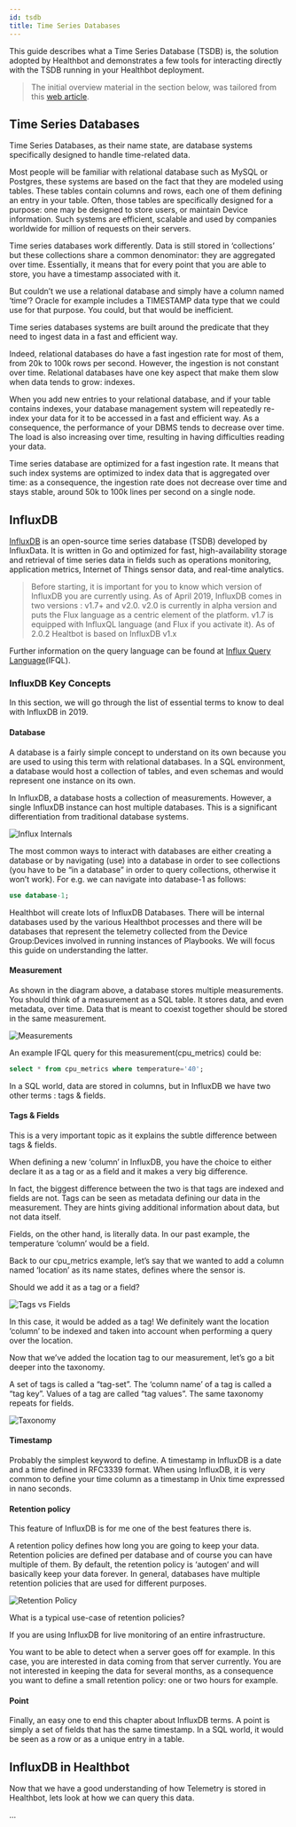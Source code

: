 ```yaml
---
id: tsdb
title: Time Series Databases
---
```


This guide describes what a Time Series Database (TSDB) is, the solution adopted by Healthbot and demonstrates a few tools for interacting directly with the TSDB running in your Healthbot deployment.

> The initial overview material in the section below, was tailored from this [web article](https://devconnected.com/the-definitive-guide-to-influxdb-in-2019/).

## Time Series Databases

Time Series Databases, as their name state, are database systems specifically designed to handle time-related data.

Most people will be familiar with relational database such as MySQL or Postgres, these systems are based on the fact that they are modeled using tables. These tables contain columns and rows, each one of them defining an entry in your table. Often, those tables are specifically designed for a purpose: one may be designed to store users, or maintain Device information. Such systems are efficient, scalable and used by companies worldwide for million of requests on their servers.

Time series databases work differently. Data is still stored in ‘collections’ but these collections share a common denominator: they are aggregated over time. Essentially, it means that for every point that you are able to store, you have a timestamp associated with it.

But couldn’t we use a relational database and simply have a column named ‘time’? Oracle for example includes a TIMESTAMP data type that we could use for that purpose. You could, but that would be inefficient.

Time series databases systems are built around the predicate that they need to ingest data in a fast and efficient way.

Indeed, relational databases do have a fast ingestion rate for most of them, from 20k to 100k rows per second. However, the ingestion is not constant over time. Relational databases have one key aspect that make them slow when data tends to grow: indexes.

When you add new entries to your relational database, and if your table contains indexes, your database management system will repeatedly re-index your data for it to be accessed in a fast and efficient way. As a consequence, the performance of your DBMS tends to decrease over time. The load is also increasing over time, resulting in having difficulties reading your data.

Time series database are optimized for a fast ingestion rate. It means that such index systems are optimized to index data that is aggregated over time: as a consequence, the ingestion rate does not decrease over time and stays stable, around 50k to 100k lines per second on a single node.

## InfluxDB

[InfluxDB](https://github.com/influxdata/influxdb) is an open-source time series database (TSDB) developed by InfluxData. It is written in Go and optimized for fast, high-availability storage and retrieval of time series data in fields such as operations monitoring, application metrics, Internet of Things sensor data, and real-time analytics.

> Before starting, it is important for you to know which version of InfluxDB you are currently using. As of April 2019, InfluxDB comes in two versions : v1.7+ and v2.0. v2.0 is currently in alpha version and puts the Flux language as a centric element of the platform. v1.7 is equipped with InfluxQL language (and Flux if you activate it). As of 2.0.2 Healtbot is based on InfluxDB v1.x

Further information on the query language can be found at [Influx Query Language](https://docs.influxdata.com/influxdb/v1.7/query_language/)(IFQL).

### InfluxDB Key Concepts

In this section, we will go through the list of essential terms to know to deal with InfluxDB in 2019.

#### Database

A database is a fairly simple concept to understand on its own because you are used to using this term with relational databases. In a SQL environment, a database would host a collection of tables, and even schemas and would represent one instance on its own.

In InfluxDB, a database hosts a collection of measurements. However, a single InfluxDB instance can host multiple databases. This is a significant differentiation from traditional database systems.

![Influx Internals](assets/tsdb/influx-internals.png)

The most common ways to interact with databases are either creating a database or by navigating (use) into a database in order to see collections (you have to be “in a database” in order to query collections, otherwise it won’t work). For e.g. we can navigate into database-1 as follows:

```sql
use database-1;
```

Healthbot will create lots of InfluxDB Databases. There will be internal databases used by the various Healthbot processes and there will be databases that represent the telemetry collected from the Device Group:Devices involved in running instances of Playbooks. We will focus this guide on understanding the latter.

#### Measurement

As shown in the diagram above, a database stores multiple measurements. You should think of a measurement as a SQL table. It stores data, and even metadata, over time. Data that is meant to coexist together should be stored in the same measurement.

![Measurements](assets/tsdb/measurement-1.png)

An example IFQL query for this measurement(cpu_metrics) could be:

```sql
select * from cpu_metrics where temperature='40';
```

In a SQL world, data are stored in columns, but in InfluxDB we have two other terms : tags & fields.

#### Tags & Fields

This is a very important topic as it explains the subtle difference between tags & fields.

When defining a new ‘column’ in InfluxDB, you have the choice to either declare it as a tag or as a field and it makes a very big difference.

In fact, the biggest difference between the two is that tags are indexed and fields are not. Tags can be seen as metadata defining our data in the measurement. They are hints giving additional information about data, but not data itself.

Fields, on the other hand, is literally data. In our past example, the temperature ‘column’ would be a field.

Back to our cpu_metrics example, let’s say that we wanted to add a column named ‘location’ as its name states, defines where the sensor is.

Should we add it as a tag or a field?

![Tags vs Fields](assets/tsdb/tags-vs-fields.png)

In this case, it would be added as a tag! We definitely want the location ‘column’ to be indexed and taken into account when performing a query over the location.

Now that we’ve added the location tag to our measurement, let’s go a bit deeper into the taxonomy.

A set of tags is called a “tag-set”. The ‘column name’ of a tag is called a “tag key”. Values of a tag are called “tag values”. The same taxonomy repeats for fields.

![Taxonomy](assets/tsdb/taxonomy.png)

#### Timestamp

Probably the simplest keyword to define. A timestamp in InfluxDB is a date and a time defined in RFC3339 format. When using InfluxDB, it is very common to define your time column as a timestamp in Unix time expressed in nano seconds.

#### Retention policy

This feature of InfluxDB is for me one of the best features there is.

A retention policy defines how long you are going to keep your data. Retention policies are defined per database and of course you can have multiple of them. By default, the retention policy is ‘autogen‘ and will basically keep your data forever. In general, databases have multiple retention policies that are used for different purposes.

![Retention Policy](assets/tsdb/retention-policies-1.png)

What is a typical use-case of retention policies?

If you are using InfluxDB for live monitoring of an entire infrastructure.

You want to be able to detect when a server goes off for example. In this case, you are interested in data coming from that server currently. You are not interested in keeping the data for several months, as a consequence you want to define a small retention policy: one or two hours for example.

#### Point

Finally, an easy one to end this chapter about InfluxDB terms. A point is simply a set of fields that has the same timestamp. In a SQL world, it would be seen as a row or as a unique entry in a table.

## InfluxDB in Healthbot

Now that we have a good understanding of how Telemetry is stored in Healthbot, lets look at how we can query this data.

...
